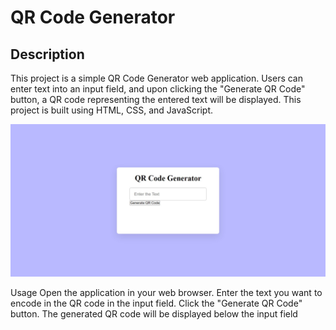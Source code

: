 # QR Code Generator

## Description

This project is a simple QR Code Generator web application. Users can enter text into an input field, and upon clicking the "Generate QR Code" button, a QR code representing the entered text will be displayed. This project is built using HTML, CSS, and JavaScript.


![output](output.png)



Usage
Open the application in your web browser.
Enter the text you want to encode in the QR code in the input field.
Click the "Generate QR Code" button.
The generated QR code will be displayed below the input field